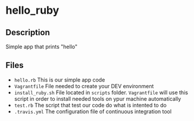 # hello_ruby


## Description ###
Simple app that prints "hello" 

## Files ###
- `hello.rb` This is our simple app code
- `Vagrantfile` File needed to create your DEV environment
- `install_ruby.sh` File located in `scripts` folder. `Vagrantfile` will use this script in order to install needed tools on ypur machine automatically
- `test.rb` The script that test our code do what is intented to do
- `.travis.yml` The configuration file of continuous integration tool
